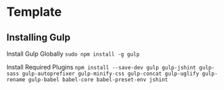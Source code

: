 # Template

## Installing Gulp

Install Gulp Globally
```sudo npm install -g gulp```

Install Required Plugins
```npm install --save-dev gulp gulp-jshint gulp-sass gulp-autoprefixer gulp-minify-css gulp-concat gulp-uglify gulp-rename gulp-babel babel-core babel-preset-env jshint```